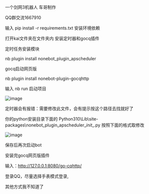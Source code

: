 一个剑网3机器人 车哥制作

QQ群交流1667910

输入
pip install -r requirements.txt
安装环境依赖

打开kai文件夹在文件夹内 安装定时器和gocq插件

定时任务安装模块

nb plugin install nonebot_plugin_apscheduler

gocq启动网页版

nb plugin install nonebot-plugin-gocqhttp


输入 nb run 启动项目

![image](https://user-images.githubusercontent.com/128042750/227760263-72d9c5e2-00ea-42f0-a656-c9d8c482e0c1.png)

定时器会有报错：需要修改此文件，会有提示按这个路径去找就好了

你的python安装目录下面的 Python310\Lib\site-packages\nonebot_plugin_apscheduler\__init__.py
按照下面的格式取修改

![image](https://user-images.githubusercontent.com/128042750/227760394-b7359e54-c26e-4c7d-9873-74fe765814c2.png)

保存后再次启动bot

安装完gocq网页版插件

输入：http://127.0.0.1:8080/go-cqhttp/

登录QQ，尽量选择手表模式登录,

其他方式我不知道了


